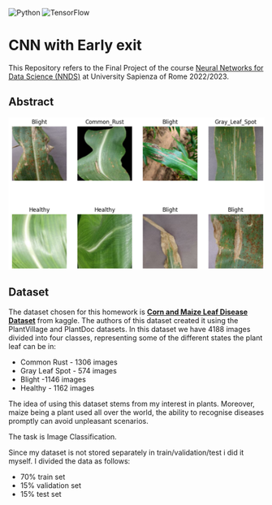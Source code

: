 ![Python](https://img.shields.io/badge/python-3670A0?style=for-the-badge&logo=python&logoColor=ffdd54)
![TensorFlow](https://img.shields.io/badge/TensorFlow-FF6F00?style=for-the-badge&logo=tensorflow&logoColor=white)

# CNN with Early exit

This Repository refers to the Final Project of the course [Neural Networks for Data Science (NNDS)](https://www.sscardapane.it/teaching/nnds-2022/) at University Sapienza of Rome 2022/2023.

## Abstract

<div style="text-align:center">
 <p align="center">
  <img src='img/leaf.png'/>
  
  </p>
  <p align="center">
  </p>
</div>

## Dataset

The dataset chosen for this homework is [**Corn and Maize Leaf Disease Dataset**](https://www.kaggle.com/datasets/smaranjitghose/corn-or-maize-leaf-disease-dataset) from kaggle. The authors of this dataset created it using the PlantVillage and PlantDoc datasets. In this dataset we have 4188 images divided into four classes, representing some of the different states the plant leaf can be in:

* Common Rust - 1306 images
* Gray Leaf Spot - 574 images
* Blight -1146 images
* Healthy - 1162 images


The idea of using this dataset stems from my interest in plants. Moreover, maize being a plant used all over the world, the ability to recognise diseases promptly can avoid unpleasant scenarios.

The task is Image Classification.

Since my dataset is not stored separately in train/validation/test i did it myself. I divided the data as follows:

*   70% train set
*   15% validation set
*   15% test set

